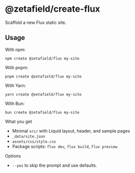 # @zetafield/create-flux

Scaffold a new Flux static site.

## Usage

With npm:

```
npm create @zetafield/flux my-site
```

With pnpm:

```
pnpm create @zetafield/flux my-site
```

With Yarn:

```
yarn create @zetafield/flux my-site
```

With Bun:

```
bun create @zetafield/flux my-site
```

What you get

- Minimal `src/` with Liquid layout, header, and sample pages
- `_data/site.json`
- `assets/css/style.css`
- Package scripts: `flux dev`, `flux build`, `flux preview`

Options

- `--yes` to skip the prompt and use defaults.
